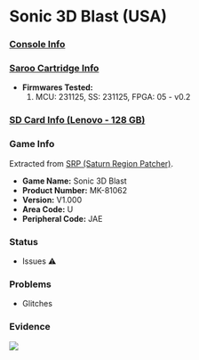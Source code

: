 # Sonic 3D Blast (USA)

### [Console Info](../../../../../Info/Consoles/VA13/README.md)

### [Saroo Cartridge Info](../../../../../Info/Cartridges/RetroGameParadiseStore/1.32F/README.md)

- <b>Firmwares Tested:</b>
  1. MCU: 231125, SS: 231125, FPGA: 05 - v0.2

### [SD Card Info (Lenovo - 128 GB)](../../../../../Info/SdCards/Lenovo/128GB/fat32/README.md)

### Game Info

Extracted from [SRP (Saturn Region Patcher)](https://segaxtreme.net/resources/saturn-region-patcher.81/download).

- <b>Game Name:</b> Sonic 3D Blast
- <b>Product Number:</b> MK-81062
- <b>Version:</b> V1.000
- <b>Area Code:</b> U
- <b>Peripheral Code:</b> JAE

### Status

- Issues :warning:

### Problems

- Glitches

### Evidence

[![](https://img.youtube.com/vi/YioGxj2tzuM/0.jpg)](https://www.youtube.com/watch?v=YioGxj2tzuM)

